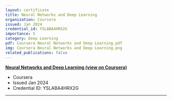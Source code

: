 ```yaml
---
layout: certificate
title: Neural Networks and Deep Learning
organization: Coursera
issued: Jan 2024
credential_id: YSLABA4HRX2G
importance: 5
category: Deep Learning
pdf: Coursera Neural Networks and Deep Learning.pdf
img: Coursera Neural Networks and Deep Learning.png
related_publications: false
---
```

**[Neural Networks and Deep Learning (view on Coursera)](https://www.coursera.org/account/accomplishments/certificate/YSLABA4HRX2G)**

* Coursera
* Issued Jan 2024
* Credential ID: YSLABA4HRX2G

---
